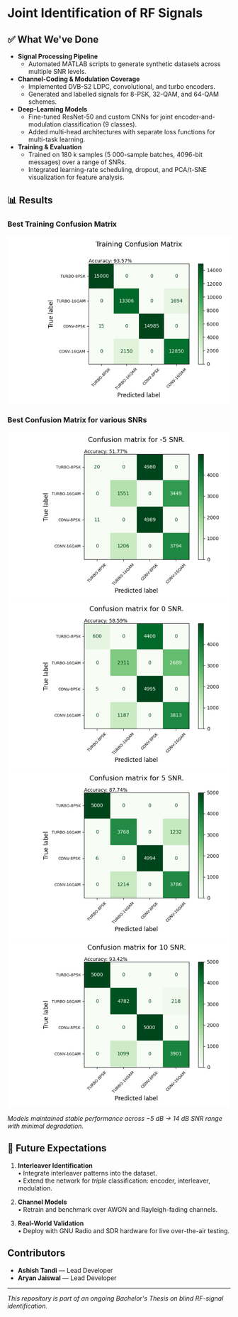 
# Joint Identification of RF Signals

## ✅ What We've Done
- **Signal Processing Pipeline**
  - Automated MATLAB scripts to generate synthetic datasets across multiple SNR levels.
- **Channel-Coding & Modulation Coverage**
  - Implemented DVB-S2 LDPC, convolutional, and turbo encoders.
  - Generated and labelled signals for 8-PSK, 32-QAM, and 64-QAM schemes.
- **Deep-Learning Models**
  - Fine-tuned ResNet-50 and custom CNNs for joint encoder-and-modulation classification (9 classes).
  - Added multi-head architectures with separate loss functions for multi-task learning.
- **Training & Evaluation**
  - Trained on 180 k samples (5 000-sample batches, 4096-bit messages) over a range of SNRs.
  - Integrated learning-rate scheduling, dropout, and PCA/t-SNE visualization for feature analysis.

## 📊 Results

### Best Training Confusion Matrix
![Training Confusion Matrix](Result/Training%20Confusion%20Matrix8680.png)

### Best Confusion Matrix for various SNRs
![Confusion Matrix for -5 SNR](Result/Confusion%20matrix%20for%20-5%20SNR..png)
![Confusion Matrix for 0 SNR](Result/Confusion%20matrix%20for%200%20SNR..png)
![Confusion Matrix for 5 SNR](Result/Confusion%20matrix%20for%205%20SNR..png)
![Confusion Matrix for 10 SNR](Result/Confusion%20matrix%20for%2010%20SNR..png)



*Models maintained stable performance across −5 dB → 14 dB SNR range with minimal degradation.*

## 🚀 Future Expectations
1. **Interleaver Identification**  
   • Integrate interleaver patterns into the dataset.  
   • Extend the network for *triple* classification: encoder, interleaver, modulation.

2. **Channel Models**  
   • Retrain and benchmark over AWGN and Rayleigh-fading channels.

3. **Real-World Validation**  
   • Deploy with GNU Radio and SDR hardware for live over-the-air testing.
   
## Contributors

- **Ashish Tandi** — Lead Developer   
- **Aryan Jaiswal** — Lead Developer

---
*This repository is part of an ongoing Bachelor's Thesis on blind RF-signal identification.*
